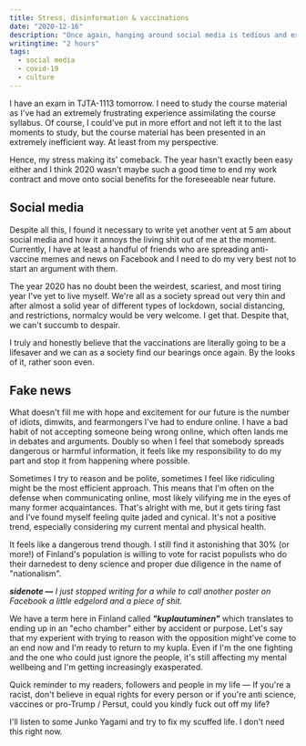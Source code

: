 ```yaml
---
title: Stress, disinformation & vaccinations
date: "2020-12-16"
description: "Once again, hanging around social media is tedious and exasperating."
writingtime: "2 hours"
tags:
  - social media
  - covid-19
  - culture
---
```


I have an exam in TJTA-1113 tomorrow. I need to study the course material as I've had an extremely frustrating experience assimilating the course syllabus. Of course, I could've put in more effort and not left it to the last moments to study, but the course material has been presented in an extremely inefficient way. At least from my perspective.

Hence, my stress making its' comeback. The year hasn't exactly been easy either and I think 2020 wasn't maybe such a good time to end my work contract and move onto social benefits for the foreseeable near future.

## Social media
Despite all this, I found it necessary to write yet another vent at 5 am about social media and how it annoys the living shit out of me at the moment. Currently, I have at least a handful of friends who are spreading anti-vaccine memes and news on Facebook and I need to do my very best not to start an argument with them.

The year 2020 has no doubt been the weirdest, scariest, and most tiring year I've yet to live myself. We're all as a society spread out very thin and after almost a solid year of different types of lockdown, social distancing, and restrictions, normalcy would be very welcome. I get that. Despite that, we can't succumb to despair.

I truly and honestly believe that the vaccinations are literally going to be a lifesaver and we can as a society find our bearings once again. By the looks of it, rather soon even.

## Fake news
What doesn't fill me with hope and excitement for our future is the number of idiots, dimwits, and fearmongers I've had to endure online. I have a bad habit of not accepting someone being wrong online, which often lands me in debates and arguments. Doubly so when I feel that somebody spreads dangerous or harmful information, it feels like my responsibility to do my part and stop it from happening where possible. 

Sometimes I try to reason and be polite, sometimes I feel like ridiculing might be the most efficient approach. This means that I'm often on the defense when communicating online, most likely vilifying me in the eyes of many former acquaintances. That's alright with me, but it gets tiring fast and I've found myself feeling quite jaded and cynical. It's not a positive trend, especially considering my current mental and physical health.

It feels like a dangerous trend though. I still find it astonishing that 30% (or more!) of Finland's population is willing to vote for racist populists who do their darnedest to deny science and proper due diligence in the name of "nationalism".

***sidenote —*** *I just stopped writing for a while to call another poster on Facebook a little edgelord and a piece of shit.*

We have a term here in Finland called ***"kuplautuminen"*** which translates to ending up in an "echo chamber" either by accident or purpose. Let's say that my experient with trying to reason with the opposition might've come to an end now and I'm ready to return to my kupla. Even if I'm the one fighting and the one who could just ignore the people, it's still affecting my mental wellbeing and I'm getting increasingly exasperated.

Quick reminder to my readers, followers and people in my life — If you're a racist, don't believe in equal rights for every person or if you're anti science, vaccines or pro-Trump / Persut, could you kindly fuck out off my life?

I'll listen to some Junko Yagami and try to fix my scuffed life. I don't need this right now.
